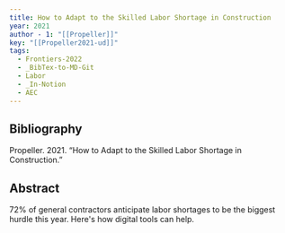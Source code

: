 ```yaml
---
title: How to Adapt to the Skilled Labor Shortage in Construction
year: 2021
author - 1: "[[Propeller]]"
key: "[[Propeller2021-ud]]"
tags:
  - Frontiers-2022
  - _BibTex-to-MD-Git
  - Labor
  - _In-Notion
  - AEC
---
```


## Bibliography
Propeller. 2021. “How to Adapt to the Skilled Labor Shortage in Construction.” 

## Abstract
72\% of general contractors anticipate labor shortages to be the biggest hurdle this year. Here's how digital tools can help.